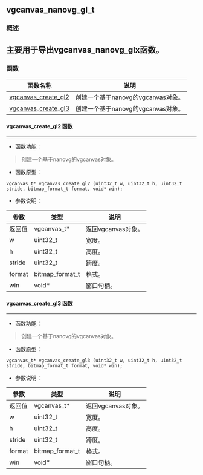 ## vgcanvas\_nanovg\_gl\_t
### 概述
主要用于导出vgcanvas_nanovg_glx函数。
----------------------------------
### 函数
<p id="vgcanvas_nanovg_gl_t_methods">

| 函数名称 | 说明 | 
| -------- | ------------ | 
| <a href="#vgcanvas_nanovg_gl_t_vgcanvas_create_gl2">vgcanvas\_create\_gl2</a> | 创建一个基于nanovg的vgcanvas对象。 |
| <a href="#vgcanvas_nanovg_gl_t_vgcanvas_create_gl3">vgcanvas\_create\_gl3</a> | 创建一个基于nanovg的vgcanvas对象。 |
#### vgcanvas\_create\_gl2 函数
-----------------------

* 函数功能：

> <p id="vgcanvas_nanovg_gl_t_vgcanvas_create_gl2">创建一个基于nanovg的vgcanvas对象。

* 函数原型：

```
vgcanvas_t* vgcanvas_create_gl2 (uint32_t w, uint32_t h, uint32_t stride, bitmap_format_t format, void* win);
```

* 参数说明：

| 参数 | 类型 | 说明 |
| -------- | ----- | --------- |
| 返回值 | vgcanvas\_t* | 返回vgcanvas对象。 |
| w | uint32\_t | 宽度。 |
| h | uint32\_t | 高度。 |
| stride | uint32\_t | 跨度。 |
| format | bitmap\_format\_t | 格式。 |
| win | void* | 窗口句柄。 |
#### vgcanvas\_create\_gl3 函数
-----------------------

* 函数功能：

> <p id="vgcanvas_nanovg_gl_t_vgcanvas_create_gl3">创建一个基于nanovg的vgcanvas对象。

* 函数原型：

```
vgcanvas_t* vgcanvas_create_gl3 (uint32_t w, uint32_t h, uint32_t stride, bitmap_format_t format, void* win);
```

* 参数说明：

| 参数 | 类型 | 说明 |
| -------- | ----- | --------- |
| 返回值 | vgcanvas\_t* | 返回vgcanvas对象。 |
| w | uint32\_t | 宽度。 |
| h | uint32\_t | 高度。 |
| stride | uint32\_t | 跨度。 |
| format | bitmap\_format\_t | 格式。 |
| win | void* | 窗口句柄。 |
